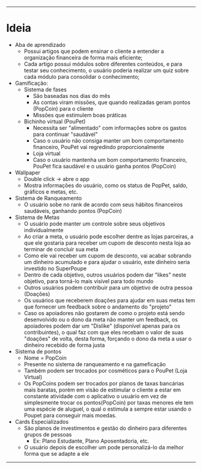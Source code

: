 ***
# Ideia
* Aba de aprendizado
   * Possui artigos que podem ensinar o cliente a entender a organização financeira de forma mais eficiente;
   * Cada artigo possui módulos sobre diferentes conteúdos, e para testar seu conhecimento, o usuário poderia realizar um quiz sobre cada módulo para consolidar o conhecimento;
* Gamificação:
   * Sistema de fases
      * São baseadas nos dias do mês
      * As contas viram missões, que quando realizadas geram pontos (PopCoin) para o cliente
      * Missões que estimulem boas práticas
   * Bichinho virtual (PouPet)
      * Necessita ser "alimentado" com informações sobre os gastos para continuar "saudável"
      * Caso o usuário não consiga manter um bom comportamento financeiro, PouPet vai regredindo proporcionalmente
      * Loja virtual
      * Caso o usuário mantenha um bom comportamento financeiro, PouPet fica saudável e o usuário ganha pontos (PopCoin)
* Wallpaper
   * Double click -> abre o app
   * Mostra informações do usuário, como os status de PopPet, saldo, gráficos e metas, etc.
* Sistema de Ranqueamento
   * O usuário sobe no rank de acordo com seus hábitos financeiros saudáveis, ganhando pontos (PopCoin)
* Sistema de Metas
   * O usuário pode manter um controle sobre seus objetivos individualmente
   * Ao criar a meta, o usuário pode escolher dentre as lojas parceiras, a que ele gostaria para receber um cupom de desconto nesta loja ao terminar de concluir sua meta
   * Como ele vai receber um cupom de desconto, vai acabar sobrando um dinheiro acumulado e para ajudar o usuário, este dinheiro seria investido no SuperPoupe
   * Dentro de cada objetivo, outros usuários podem dar "likes" neste objetivo, para torná-lo mais visível para todo mundo
   * Outros usuários podem contribuir para um objetivo de outra pessoa (Doações)
   * Os usuários que receberem doações para ajudar em suas metas tem que fornecer um feedback sobre o andamento do "projeto"
   * Caso os apoiadores não gostarem de como o projeto está sendo desenvolvido ou o dono da meta não manter um feedback, os apoiadores podem dar um "Dislike" (disponível apenas para os contribuintes), o qual faz com que eles recebam o valor de suas "doações" de volta, desta forma, forçando o dono da meta a usar o dinheiro recebido de forma justa
* Sistema de pontos
   * Nome = PopCoin
   * Presente no sistema de ranqueamento e na gameficação
   * Também podem ser trocados por cosméticos para o PouPet (Loja Virtual)
   * Os PopCoins podem ser trocados por planos de taxas bancárias mais baratas, porém em visão de estimular o cliente a estar em constante atividade com o aplicativo o usuário em vez de simplesmente trocar os pontos(PopCoin) por taxas menores ele tem uma espécie de aluguel, o qual o estimula a sempre estar usando o Poupet para conseguir mais moedas. 
* Cards Especializados
   * São planos de investimentos e gestão do dinheiro para diferentes grupos de pessoas
      * Ex: Plano Estudante, Plano Aposentadoria, etc.
   * O usuário depois de escolher um pode personalizá-lo da melhor forma que se adapte a ele
***
